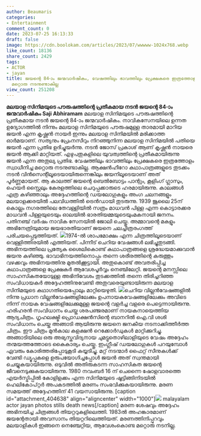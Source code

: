 ```yaml
---
author: Beaumaris
categories:
- Entertainment
comment_count: 0
date: 2023-07-25 16:13:33
draft: false
image: https://cdn.boolokam.com/articles/2023/07/wwwww-1024x768.webp
like_count: 18136
share_count: 2429
tags:
- ACTOR
- jayan
title: ജയന്റെ 84-ാം ജന്മവാർഷികം, വേഷത്തിലും ഭാവത്തിലും പ്രേക്ഷകരെ ഇത്രത്തോളം സ്വാധീനിച്ച
  മറ്റൊരു നടനുണ്ടാകില്ല
view_count: 251208
---
```


**മലയാള സിനിമയുടെ പൗരുഷത്തിന്റെ പ്രതീകമായ നടൻ ജയന്റെ 84-ാം ജന്മവാർഷികം** **Saji Abhiramam** മലയാള സിനിമയുടെ പൗരുഷത്തിന്റെ പ്രതീകമായ നടൻ ജയന്റെ 84-ാം ജന്മവാർഷികം. നാവികസേനയിലെ ഉന്നത ഉദ്യോഗത്തിൽ നിന്നും മലയാള സിനിമയുടെ പൗരുഷമുള്ള താരമായി മാറിയ ജയൻ എന്ന കൃഷ്ണൻ നായർ ഇന്നും മലയാള സിനിമയിൽ മരിക്കാത്ത ഓർമയാണ്. സത്യനും പ്രേംനസീറും നിറഞ്ഞുനിന്ന മലയാള സിനിമയിൽ പതിയെ ജയൻ എന്ന പ്രതിഭ ഉദിച്ചുയർന്നു. നടൻ ജോസ് പ്രകാശ് ആണ് കൃഷ്ണൻ നായരെ ജയൻ ആക്കി മാറ്റിയത്. എഴുപതുകളിലെ യുവത്വത്തിന്റെ പ്രതീകമായിരുന്നു ജയന്‍ എന്ന അതുല്യ പ്രതിഭ. വേഷത്തിലും ഭാവത്തിലും പ്രേക്ഷകരെ ഇത്രത്തോളം സ്വാധീനിച്ച മറ്റൊരു നടനുണ്ടാകില്ല. [](https://cdn.boolokam.com/articles/2023/07/rrrttty.jpg)ആക്ഷൻഹീറോ കഥാപാത്രങ്ങളുടെ തുടക്കം നടൻ വിൻസെന്റിലൂടെയായിരുന്നെങ്കിലും ജയനിലൂടെയാണ് അത് പൂർണ്ണമായത്. ആ കാലത്ത് ജയന്റെ ബെൽബോട്ടം പാന്റും, കൂളിംഗ് ഗ്ലാസും, ഹെയർ സ്റ്റൈലും കേരളത്തിലെ ചെറുപ്പക്കാരുടെ ഹരമായിരുന്നു. കാലങ്ങൾ എത്ര കഴിഞ്ഞാലും അദ്ദേഹത്തിന്റെ ഡയലോഗുകളും അംഗ ചലനങ്ങളും മലയാളക്കരയിൽ പലവിധത്തിൽ ട്രെൻഡായി തുടരുന്നു. 1939 ജൂലൈ 25ന് കൊല്ലം നഗരത്തിലെ തേവള്ളിയിൽ സത്രം മാധവന്‍ പിള്ള എന്ന കൊട്ടാരക്കര മാധവന്‍ പിള്ളയുടെയും ഓലയില്‍ ഭാരതിയമ്മയുടെയുംമകനായി ജനനം. പതിനഞ്ച് വര്‍ഷം നാവിക സേനയില്‍ ജോലി ചെയ്തു. അമ്മാവന്റെ മകളും അഭിനേത്രിയുമായ ജയഭാരതിയാണ് ജയനെ ചലച്ചിത്രരംഗത്ത് പരിചയപ്പെടുത്തിയത്. [![](https://cdn.boolokam.com/articles/2023/07/wwwww-1024x768.webp)](https://cdn.boolokam.com/articles/2023/07/wwwww.webp)1974-ൽ ശാപമോക്ഷം എന്ന ചിത്രത്തിലൂടെയാണ് വെള്ളിത്തിരയിൽ എത്തിയത്. പിന്നീട് ചെറിയ വേഷങ്ങൾ ലഭിച്ചുതുടങ്ങി. അഭിനയത്തിലെ പ്രത്യേക ശൈലികൊണ്ട് കഥാപാത്രങ്ങളെ ശ്രദ്ധേയമാക്കുവാൻ ജയനു കഴിഞ്ഞു. ഭാവാഭിനയത്തിനൊപ്പം തന്നെ ശരീരത്തിന്റെ കരുത്തും വഴക്കവും അഭിനയത്തിനു മുതൽക്കൂട്ടായി. അതുകൊണ്ട് അവതരിപ്പിച്ച കഥാപാത്രങ്ങളെ പ്രേക്ഷകർ ആവേശപൂർവ്വം നെഞ്ചിലേറ്റി. ജയന്റെ മനസ്സിലെ സാഹസികതയോടുള്ള അഭിനിവേശം തുടക്കത്തിൽ തന്നെ തിരിച്ചറിഞ്ഞ സംവിധായകർ അദ്ദേഹത്തിനുവേണ്ടി അതുവരെയുണ്ടായിരുന്ന മലയാള സിനിമയുടെ കഥാഗതിയെപ്പോലും മാറ്റിയെഴുതി. [![](https://cdn.boolokam.com/articles/2023/07/wfggg.jpg)](https://cdn.boolokam.com/articles/2023/07/wfggg.jpg)ചെറിയ വില്ലൻവേഷങ്ങളിൽ നിന്നു പ്രധാന വില്ലൻവേഷങ്ങളിലേക്കും ഉപനായകവേഷങ്ങളിലേക്കും അവിടെ നിന്ന് നായക വേഷങ്ങളിലേക്കുമുള്ള ജയന്റെ വളർച്ച വളരെ പെട്ടെന്നായിരുന്നു. ഹരിഹരൻ സംവിധാനം ചെയ്ത ശരപഞ്ജരമാണ് നായകനായെത്തിയ ആദ്യചിത്രം. ഗൃഹലക്ഷ്മി പ്രൊഡക്ഷൻസിന്റെ ബാനറിൽ ഐ.വി ശശി സംവിധാനം ചെയ്ത അങ്ങാടി ആയിരുന്നു ജയനെ ജനകീയ നടനാക്കിത്തീർത്ത ചിത്രം. ഈ ചിത്രം മുൻകാല കളക്ഷൻ റെക്കോർഡുകൾ മാറ്റിക്കുറിച്ചു. അങ്ങാടിയിലെ ഒരു അഭ്യസ്തവിദ്യനായ ചുമട്ടുതൊഴിലാളിയുടെ വേഷം അദ്ദേഹം തന്മയത്തത്തോടെ കൈകാര്യം ചെയ്തു. ഇംഗ്ലീഷ് ഡയലോഗുകൾ പറയുമ്പോൾ ഏവരും കോരിത്തരിപ്പോടുകൂടി കയ്യടിച്ചു. മറ്റ് നടന്മാർ ഫൈറ്റ് സീനുകൾക്ക് വേണ്ടി ഡ്യൂപ്പുകളെ ഉരുപയോഗിച്ചപ്പോൾ ജയൻ അത് സ്വന്തമായി ചെയ്യുകയായിരുന്നു. ഒടുവിൽ അതിരുകടന്ന സാഹസികത ജയന്റെ ജീവനെടുക്കുകയായിരുന്നു. 1980 നവംബര്‍ 16 ന് ചെന്നൈ ഷോളവാരത്തെ എയർസ്ട്രിപ്പിൽ കോളിളക്കം എന്ന സിനിമയുടെ ഷൂട്ടിങ്ങിനിടയിൽ ഹെലികോപ്റ്റർ അപകടത്തിൽ മരണം സംഭവിക്കുകയായിരുന്നു. മരണ സമയത്ത് അദ്ദേഹത്തിന് 41 വയസായിരുന്നു. [caption id="attachment_404638" align="aligncenter" width="1000"][![](https://cdn.boolokam.com/articles/2023/07/rrrtyy.jpg)](https://cdn.boolokam.com/articles/2023/07/rrrtyy.jpg) malayalam actor jayan photos stills death news[/caption] മരണ ശേഷവും അദ്ദേഹം അഭിനയിച്ച ചിത്രങ്ങള്‍ തിയറ്ററുകളിലെത്തി. 1983ല്‍ അഹങ്കാരമാണ് ജയന്റേതായി അവസാനം തിയറ്ററിലെത്തിയത്. മരണത്തിനിപ്പുറവും മലയാളികൾ ഇങ്ങനെ നെഞ്ചേറ്റിയ, ആവേശംകൊണ്ട മറ്റൊരു നടനില്ല.